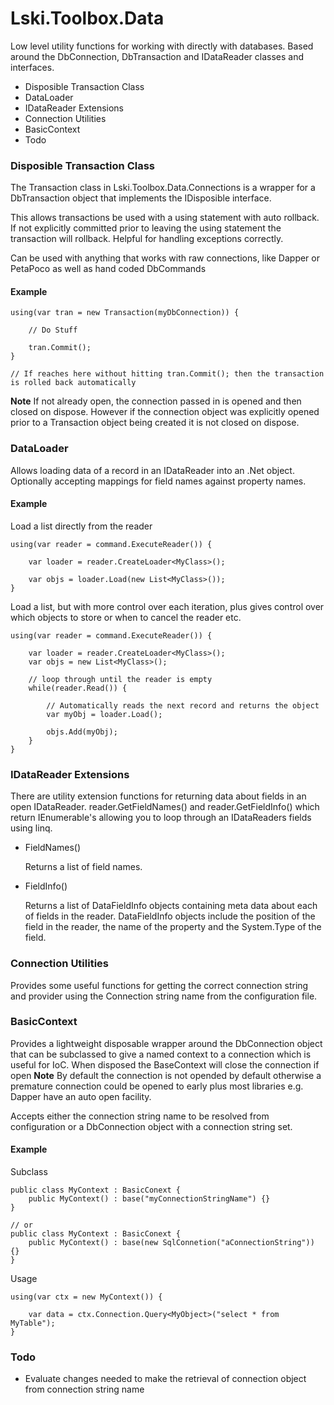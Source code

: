 Lski.Toolbox.Data
=================

Low level utility functions for working with directly with databases. Based around the DbConnection, DbTransaction and IDataReader classes and interfaces.

- Disposible Transaction Class
- DataLoader
- IDataReader Extensions
- Connection Utilities
- BasicContext
- Todo

### Disposible Transaction Class

The Transaction class in Lski.Toolbox.Data.Connections is a wrapper for a DbTransaction object that implements the IDisposible interface.

This allows transactions be used with a using statement with auto rollback. If not explicitly committed prior to leaving the using statement the transaction will rollback. Helpful for handling exceptions correctly.

Can be used with anything that works with raw connections, like Dapper or PetaPoco as well as hand coded DbCommands

#### Example

    using(var tran = new Transaction(myDbConnection)) {

        // Do Stuff

        tran.Commit();
    }

    // If reaches here without hitting tran.Commit(); then the transaction is rolled back automatically

__Note__ If not already open, the connection passed in is opened and then closed on dispose. However if the connection object was explicitly opened prior to a Transaction object being created it is not closed on dispose.

### DataLoader

Allows loading data of a record in an IDataReader into an .Net object. Optionally accepting mappings for field names against property names.

#### Example

Load a list directly from the reader

    using(var reader = command.ExecuteReader()) {

        var loader = reader.CreateLoader<MyClass>();

        var objs = loader.Load(new List<MyClass>());
    }

Load a list, but with more control over each iteration, plus gives control over which objects to store or when to cancel the reader etc.

    using(var reader = command.ExecuteReader()) {

        var loader = reader.CreateLoader<MyClass>();
        var objs = new List<MyClass>();

        // loop through until the reader is empty
        while(reader.Read()) {

            // Automatically reads the next record and returns the object
            var myObj = loader.Load();

            objs.Add(myObj);
        }
    }

### IDataReader Extensions

There are utility extension functions for returning data about fields in an open IDataReader. reader.GetFieldNames() and reader.GetFieldInfo() which return IEnumerable's allowing you to loop through an IDataReaders fields using linq.

- FieldNames()

    Returns a list of field names.

- FieldInfo()

    Returns a list of DataFieldInfo objects containing meta data about each of fields in the reader. DataFieldInfo objects include the position of the field in the reader, the name of the property and the System.Type of the field.

### Connection Utilities

Provides some useful functions for getting the correct connection string and provider using the Connection string name from the configuration file.

### BasicContext

Provides a lightweight disposable wrapper around the DbConnection object that can be subclassed to give a named context to a connection which is useful for IoC. When disposed the BaseContext will close the connection if open __Note__ By default the connection is not opended by default otherwise a premature connection could be opened to early plus most libraries e.g. Dapper have an auto open facility.

Accepts either the connection string name to be resolved from configuration or a DbConnection object with a connection string set.

#### Example

Subclass

    public class MyContext : BasicConext {
        public MyContext() : base("myConnectionStringName") {}
    }

    // or
    public class MyContext : BasicConext {
        public MyContext() : base(new SqlConnetion("aConnectionString")) {}
    }

Usage

    using(var ctx = new MyContext()) {

        var data = ctx.Connection.Query<MyObject>("select * from MyTable");
    }

### Todo

- Evaluate changes needed to make the retrieval of connection object from connection string name
